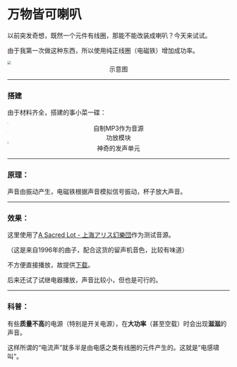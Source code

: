 # 万物皆可喇叭

以前突发奇想，既然一个元件有线圈，那能不能改装成喇叭？今天来试试。

由于我第一次做这种东西，所以使用纯正线圈（电磁铁）增加成功率。

<img src="https://tse1-mm.cn.bing.net/th/id/R-C.5f77c51263ffc5faec3073ddb70df79c?rik=qeg2p8Qzj1CPUw&riu=http%3a%2f%2fpic.baike.soso.com%2fp%2f20140211%2f20140211143731-567650172.jpg&ehk=yPYTAFevscY%2fVbuP9PQGtiuL0G81cQiR2DrVne%2fR%2fx0%3d&risl=&pid=ImgRaw&r=0" style="zoom:50%;" />

<center>示意图</center>

------

### 搭建

由于材料齐全，搭建的事小菜一碟：

<img src="https://i2.imgu.cc/images/2022/05/18/Ctsnd.jpg" style="zoom:10%;" />

<center>自制MP3作为音源</center>

<img src="https://i2.imgu.cc/images/2022/05/18/CtrjH.jpg" style="zoom:10%;" />

<center>功放模块</center>

<img src="https://i2.imgu.cc/images/2022/05/18/Ct056.jpg" style="zoom:20%;" />

<center>神奇的发声单元</center>

------

### 原理：

声音由振动产生，电磁铁根据声音模拟信号振动，杯子放大声音。

------

### 效果：

这里使用了[A Sacred Lot - 上海アリス幻樂団](https://music.163.com/#/song?id=22636827)作为测试音源。

（这是来自1996年的曲子，配合这货的留声机音色，比较有味道）

不方便直接播放，故提供[下载](https://github.com/SoTWild/SoTWild.github.io/raw/main/blog/sotwild/audio/%E4%B8%87%E7%89%A9%E5%96%87%E5%8F%AD.m4a)。

后来还试了试继电器播放，声音比较小，但也是可行的。

------

### 科普：

有些**质量不高**的电源（特别是开关电源），在**大功率**（甚至空载）时会出现**滋滋**的声音。

这样所谓的“电流声”就多半是由电感之类有线圈的元件产生的。这就是“电感啸叫”。